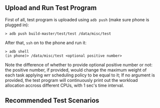 ## Upload and Run Test Program
First of all, test program is uploaded using `adb push` (make sure phone is plugged in):
```
> adb push build-master/test/test /data/misc/test
```
After that, `ssh` on to the phone and run it:
```
> adb shell
(in phone)> /data/misc/test <optional positive number>
```
Note the difference of whether to provide optional positive number or not: the positive number, if provided, would change the maximum weight of each task applying wrr scheduling policy to be equal to it; If no argument is provided, the test program will continuously print out the workload allocation accross different CPUs, with 1 sec's time interval.

## Recommended Test Scenarios
